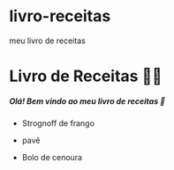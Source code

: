 # livro-receitas
meu livro de receitas
# Livro de Receitas :man_cook:





##### Olá! Bem vindo ao meu livro de receitas :wave:



- Strognoff de frango


- pavê


- Bolo de cenoura



